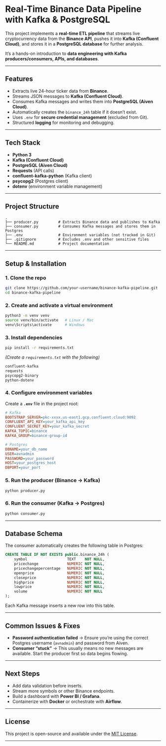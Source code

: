# Real-Time Binance Data Pipeline with Kafka & PostgreSQL

This project implements a **real-time ETL pipeline** that streams live cryptocurrency data from the **Binance API**, pushes it into **Kafka (Confluent Cloud)**, and stores it in a **PostgreSQL database** for further analysis.

It’s a hands-on introduction to **data engineering with Kafka producers/consumers, APIs, and databases**.

---

## Features

* Extracts live 24-hour ticker data from **Binance**.
* Streams JSON messages to **Kafka (Confluent Cloud)**.
* Consumes Kafka messages and writes them into **PostgreSQL (Aiven Cloud)**.
* Automatically creates the `binance_24h` table if it doesn’t exist.
* Uses `.env` for **secure credential management** (excluded from Git).
* Structured **logging** for monitoring and debugging.

---

## Tech Stack

* **Python 3**
* **Kafka (Confluent Cloud)**
* **PostgreSQL (Aiven Cloud)**
* **Requests** (API calls)
* **confluent-kafka-python** (Kafka client)
* **psycopg2** (Postgres client)
* **dotenv** (environment variable management)

---

## Project Structure

```
.
├── producer.py         # Extracts Binance data and publishes to Kafka
├── consumer.py         # Consumes Kafka messages and stores them in Postgres
├── .env                # Environment variables (not tracked in Git)
├── .gitignore          # Excludes .env and other sensitive files
└── README.md           # Project documentation
```

---

## Setup & Installation

### 1. Clone the repo

```bash
git clone https://github.com/your-username/binance-kafka-pipeline.git
cd binance-kafka-pipeline
```

### 2. Create and activate a virtual environment

```bash
python3 -m venv venv
source venv/bin/activate   # Linux / Mac
venv\Scripts\activate      # Windows
```

### 3. Install dependencies

```bash
pip install -r requirements.txt
```

*(Create a `requirements.txt` with the following)*

```txt
confluent-kafka
requests
psycopg2-binary
python-dotenv
```

### 4. Configure environment variables

Create a **`.env`** file in the project root:

```ini
# Kafka
BOOTSTRAP_SERVER=pkc-xxxx.us-east1.gcp.confluent.cloud:9092
CONFLUENT_API_KEY=your_kafka_api_key
CONFLUENT_SECRET_KEY=your_kafka_secret
KAFKA_TOPIC=binance
KAFKA_GROUP=binance-group-id

# Postgres
DBNAME=your_db_name
USER=avnadmin
PASSWORD=your_password
HOST=your_postgres_host
DBPORT=your_port
```

### 5. Run the producer (Binance → Kafka)

```bash
python producer.py
```

### 6. Run the consumer (Kafka → Postgres)

```bash
python consumer.py
```

---

## Database Schema

The consumer automatically creates the following table in Postgres:

```sql
CREATE TABLE IF NOT EXISTS public.binance_24h (
    symbol                  TEXT    NOT NULL,
    pricechange             NUMERIC NOT NULL,
    pricechangepercentage   NUMERIC NOT NULL,
    openprice               NUMERIC NOT NULL,
    closeprice              NUMERIC NOT NULL,
    highprice               NUMERIC NOT NULL,
    lowprice                NUMERIC NOT NULL,
    volume                  NUMERIC NOT NULL
);
```

Each Kafka message inserts a new row into this table.

---

## Common Issues & Fixes

* **Password authentication failed** → Ensure you’re using the correct Postgres username (`avnadmin`) and password from Aiven.
* **Consumer “stuck”** → This usually means no new messages are available. Start the producer first so data begins flowing.

---

## Next Steps

* Add data validation before inserts.
* Stream more symbols or other Binance endpoints.
* Build a dashboard with **Power BI / Grafana**.
* Containerize with **Docker** or orchestrate with **Airflow**.

---

## License

This project is open-source and available under the [MIT License](LICENSE).

---
